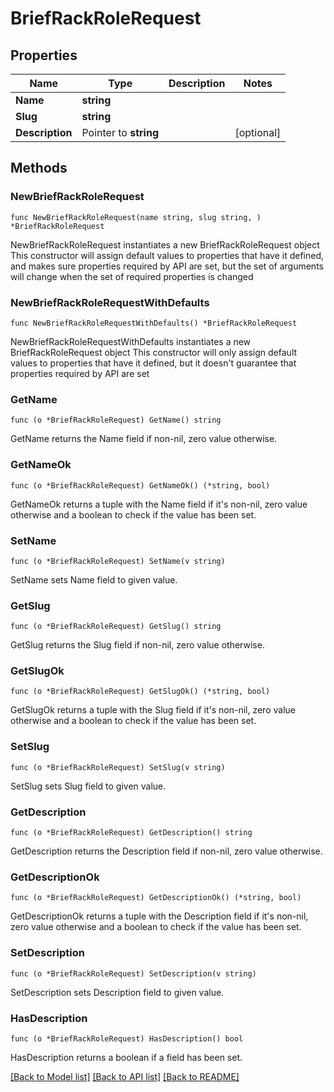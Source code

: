 # BriefRackRoleRequest

## Properties

Name | Type | Description | Notes
------------ | ------------- | ------------- | -------------
**Name** | **string** |  | 
**Slug** | **string** |  | 
**Description** | Pointer to **string** |  | [optional] 

## Methods

### NewBriefRackRoleRequest

`func NewBriefRackRoleRequest(name string, slug string, ) *BriefRackRoleRequest`

NewBriefRackRoleRequest instantiates a new BriefRackRoleRequest object
This constructor will assign default values to properties that have it defined,
and makes sure properties required by API are set, but the set of arguments
will change when the set of required properties is changed

### NewBriefRackRoleRequestWithDefaults

`func NewBriefRackRoleRequestWithDefaults() *BriefRackRoleRequest`

NewBriefRackRoleRequestWithDefaults instantiates a new BriefRackRoleRequest object
This constructor will only assign default values to properties that have it defined,
but it doesn't guarantee that properties required by API are set

### GetName

`func (o *BriefRackRoleRequest) GetName() string`

GetName returns the Name field if non-nil, zero value otherwise.

### GetNameOk

`func (o *BriefRackRoleRequest) GetNameOk() (*string, bool)`

GetNameOk returns a tuple with the Name field if it's non-nil, zero value otherwise
and a boolean to check if the value has been set.

### SetName

`func (o *BriefRackRoleRequest) SetName(v string)`

SetName sets Name field to given value.


### GetSlug

`func (o *BriefRackRoleRequest) GetSlug() string`

GetSlug returns the Slug field if non-nil, zero value otherwise.

### GetSlugOk

`func (o *BriefRackRoleRequest) GetSlugOk() (*string, bool)`

GetSlugOk returns a tuple with the Slug field if it's non-nil, zero value otherwise
and a boolean to check if the value has been set.

### SetSlug

`func (o *BriefRackRoleRequest) SetSlug(v string)`

SetSlug sets Slug field to given value.


### GetDescription

`func (o *BriefRackRoleRequest) GetDescription() string`

GetDescription returns the Description field if non-nil, zero value otherwise.

### GetDescriptionOk

`func (o *BriefRackRoleRequest) GetDescriptionOk() (*string, bool)`

GetDescriptionOk returns a tuple with the Description field if it's non-nil, zero value otherwise
and a boolean to check if the value has been set.

### SetDescription

`func (o *BriefRackRoleRequest) SetDescription(v string)`

SetDescription sets Description field to given value.

### HasDescription

`func (o *BriefRackRoleRequest) HasDescription() bool`

HasDescription returns a boolean if a field has been set.


[[Back to Model list]](../README.md#documentation-for-models) [[Back to API list]](../README.md#documentation-for-api-endpoints) [[Back to README]](../README.md)


